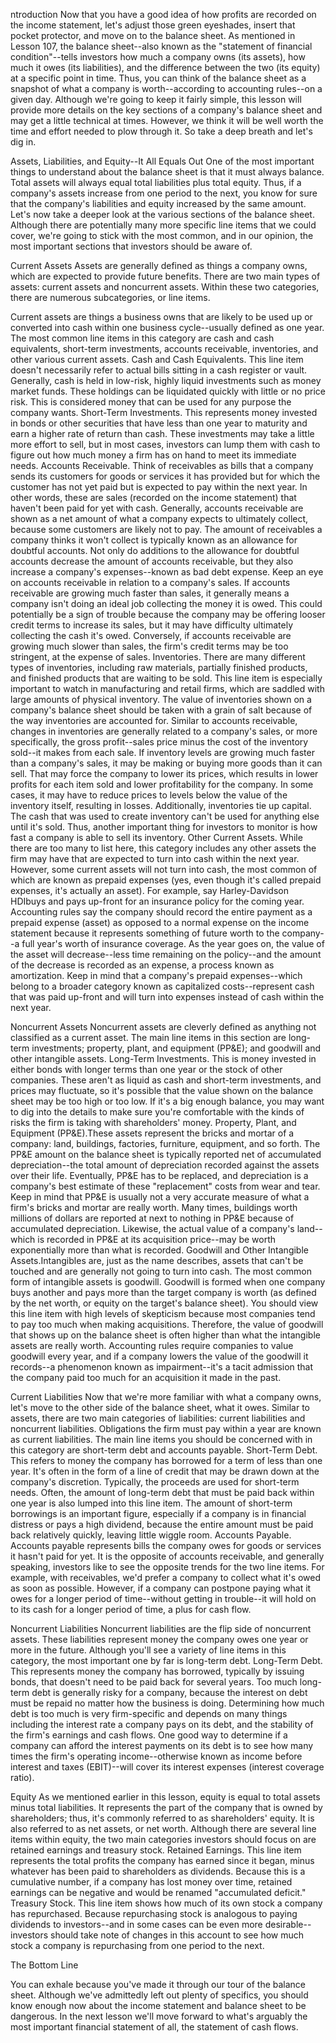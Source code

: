 ntroduction
Now that you have a good idea of how profits are recorded on the income statement, let's adjust those green eyeshades, insert that pocket protector, and move on to the balance sheet. As mentioned in Lesson 107, the balance sheet--also known as the "statement of financial condition"--tells investors how much a company owns (its assets), how much it owes (its liabilities), and the difference between the two (its equity) at a specific point in time. Thus, you can think of the balance sheet as a snapshot of what a company is worth--according to accounting rules--on a given day.
Although we're going to keep it fairly simple, this lesson will provide more details on the key sections of a company's balance sheet and may get a little technical at times. However, we think it will be well worth the time and effort needed to plow through it. So take a deep breath and let's dig in.

Assets, Liabilities, and Equity--It All Equals Out
One of the most important things to understand about the balance sheet is that it must always balance. Total assets will always equal total liabilities plus total equity. Thus, if a company's assets increase from one period to the next, you know for sure that the company's liabilities and equity increased by the same amount. 
Let's now take a deeper look at the various sections of the balance sheet. Although there are potentially many more specific line items that we could cover, we're going to stick with the most common, and in our opinion, the most important sections that investors should be aware of.

Current Assets
Assets are generally defined as things a company owns, which are expected to provide future benefits. There are two main types of assets: current assets and noncurrent assets. Within these two categories, there are numerous subcategories, or line items.
 
 Current assets are things a business owns that are likely to be used up or converted into cash within one business cycle--usually defined as one year. The most common line items in this category are cash and cash equivalents, short-term investments, accounts receivable, inventories, and other various current assets.
 Cash and Cash Equivalents. This line item doesn't necessarily refer to actual bills sitting in a cash register or vault. Generally, cash is held in low-risk, highly liquid investments such as money market funds. These holdings can be liquidated quickly with little or no price risk. This is considered money that can be used for any purpose the company wants.
 Short-Term Investments. This represents money invested in bonds or other securities that have less than one year to maturity and earn a higher rate of return than cash. These investments may take a little more effort to sell, but in most cases, investors can lump them with cash to figure out how much money a firm has on hand to meet its immediate needs.
 Accounts Receivable. Think of receivables as bills that a company sends its customers for goods or services it has provided but for which the customer has not yet paid but is expected to pay within the next year. In other words, these are sales (recorded on the income statement) that haven't been paid for yet with cash. Generally, accounts receivable are shown as a net amount of what a company expects to ultimately collect, because some customers are likely not to pay. The amount of receivables a company thinks it won't collect is typically known as an allowance for doubtful accounts. Not only do additions to the allowance for doubtful accounts decrease the amount of accounts receivable, but they also increase a company's expenses--known as bad debt expense.
 Keep an eye on accounts receivable in relation to a company's sales. If accounts receivable are growing much faster than sales, it generally means a company isn't doing an ideal job collecting the money it is owed. This could potentially be a sign of trouble because the company may be offering looser credit terms to increase its sales, but it may have difficulty ultimately collecting the cash it's owed. Conversely, if accounts receivable are growing much slower than sales, the firm's credit terms may be too stringent, at the expense of sales.
 Inventories. There are many different types of inventories, including raw materials, partially finished products, and finished products that are waiting to be sold. This line item is especially important to watch in manufacturing and retail firms, which are saddled with large amounts of physical inventory.
 The value of inventories shown on a company's balance sheet should be taken with a grain of salt because of the way inventories are accounted for. Similar to accounts receivable, changes in inventories are generally related to a company's sales, or more specifically, the gross profit--sales price minus the cost of the inventory sold--it makes from each sale. If inventory levels are growing much faster than a company's sales, it may be making or buying more goods than it can sell. That may force the company to lower its prices, which results in lower profits for each item sold and lower profitability for the company. In some cases, it may have to reduce prices to levels below the value of the inventory itself, resulting in losses.
 Additionally, inventories tie up capital. The cash that was used to create inventory can't be used for anything else until it's sold. Thus, another important thing for investors to monitor is how fast a company is able to sell its inventory.
 Other Current Assets. While there are too many to list here, this category includes any other assets the firm may have that are expected to turn into cash within the next year. However, some current assets will not turn into cash, the most common of which are known as prepaid expenses (yes, even though it's called prepaid expenses, it's actually an asset). For example, say Harley-Davidson HDIbuys and pays up-front for an insurance policy for the coming year. Accounting rules say the company should record the entire payment as a prepaid expense (asset) as opposed to a normal expense on the income statement because it represents something of future worth to the company--a full year's worth of insurance coverage. As the year goes on, the value of the asset will decrease--less time remaining on the policy--and the amount of the decrease is recorded as an expense, a process known as amortization. Keep in mind that a company's prepaid expenses--which belong to a broader category known as capitalized costs--represent cash that was paid up-front and will turn into expenses instead of cash within the next year.

 Noncurrent Assets
 Noncurrent assets are cleverly defined as anything not classified as a current asset. The main line items in this section are long-term investments; property, plant, and equipment (PP&E); and goodwill and other intangible assets.
 Long-Term Investments. This is money invested in either bonds with longer terms than one year or the stock of other companies. These aren't as liquid as cash and short-term investments, and prices may fluctuate, so it's possible that the value shown on the balance sheet may be too high or too low. If it's a big enough balance, you may want to dig into the details to make sure you're comfortable with the kinds of risks the firm is taking with shareholders' money.
 Property, Plant, and Equipment (PP&E).These assets represent the bricks and mortar of a company: land, buildings, factories, furniture, equipment, and so forth. The PP&E amount on the balance sheet is typically reported net of accumulated depreciation--the total amount of depreciation recorded against the assets over their life. Eventually, PP&E has to be replaced, and depreciation is a company's best estimate of these "replacement" costs from wear and tear. Keep in mind that PP&E is usually not a very accurate measure of what a firm's bricks and mortar are really worth. Many times, buildings worth millions of dollars are reported at next to nothing in PP&E because of accumulated depreciation. Likewise, the actual value of a company's land--which is recorded in PP&E at its acquisition price--may be worth exponentially more than what is recorded.
 Goodwill and Other Intangible Assets.Intangibles are, just as the name describes, assets that can't be touched and are generally not going to turn into cash. The most common form of intangible assets is goodwill. Goodwill is formed when one company buys another and pays more than the target company is worth (as defined by the net worth, or equity on the target's balance sheet).
 You should view this line item with high levels of skepticism because most companies tend to pay too much when making acquisitions. Therefore, the value of goodwill that shows up on the balance sheet is often higher than what the intangible assets are really worth. Accounting rules require companies to value goodwill every year, and if a company lowers the value of the goodwill it records--a phenomenon known as impairment--it's a tacit admission that the company paid too much for an acquisition it made in the past.

 Current Liabilities
 Now that we're more familiar with what a company owns, let's move to the other side of the balance sheet, what it owes. Similar to assets, there are two main categories of liabilities: current liabilities and noncurrent liabilities.
 Obligations the firm must pay within a year are known as current liabilities. The main line items you should be concerned with in this category are short-term debt and accounts payable.
 Short-Term Debt. This refers to money the company has borrowed for a term of less than one year. It's often in the form of a line of credit that may be drawn down at the company's discretion. Typically, the proceeds are used for short-term needs. Often, the amount of long-term debt that must be paid back within one year is also lumped into this line item. The amount of short-term borrowings is an important figure, especially if a company is in financial distress or pays a high dividend, because the entire amount must be paid back relatively quickly, leaving little wiggle room.
 Accounts Payable. Accounts payable represents bills the company owes for goods or services it hasn't paid for yet. It is the opposite of accounts receivable, and generally speaking, investors like to see the opposite trends for the two line items. For example, with receivables, we'd prefer a company to collect what it's owed as soon as possible. However, if a company can postpone paying what it owes for a longer period of time--without getting in trouble--it will hold on to its cash for a longer period of time, a plus for cash flow.

 Noncurrent Liabilities
 Noncurrent liabilities are the flip side of noncurrent assets. These liabilities represent money the company owes one year or more in the future. Although you'll see a variety of line items in this category, the most important one by far is long-term debt.
 Long-Term Debt. This represents money the company has borrowed, typically by issuing bonds, that doesn't need to be paid back for several years. Too much long-term debt is generally risky for a company, because the interest on debt must be repaid no matter how the business is doing. Determining how much debt is too much is very firm-specific and depends on many things including the interest rate a company pays on its debt, and the stability of the firm's earnings and cash flows. One good way to determine if a company can afford the interest payments on its debt is to see how many times the firm's operating income--otherwise known as income before interest and taxes (EBIT)--will cover its interest expenses (interest coverage ratio).

 Equity
 As we mentioned earlier in this lesson, equity is equal to total assets minus total liabilities. It represents the part of the company that is owned by shareholders; thus, it's commonly referred to as shareholders' equity. It is also referred to as net assets, or net worth. Although there are several line items within equity, the two main categories investors should focus on are retained earnings and treasury stock.
 Retained Earnings. This line item represents the total profits the company has earned since it began, minus whatever has been paid to shareholders as dividends. Because this is a cumulative number, if a company has lost money over time, retained earnings can be negative and would be renamed "accumulated deficit."
 Treasury Stock. This line item shows how much of its own stock a company has repurchased. Because repurchasing stock is analogous to paying dividends to investors--and in some cases can be even more desirable--investors should take note of changes in this account to see how much stock a company is repurchasing from one period to the next.

 The Bottom Line

 You can exhale because you've made it through our tour of the balance sheet. Although we've admittedly left out plenty of specifics, you should know enough now about the income statement and balance sheet to be dangerous.
 In the next lesson we'll move forward to what's arguably the most important financial statement of all, the statement of cash flows.

